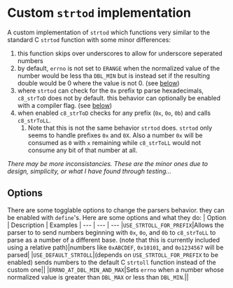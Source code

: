 # Custom `strtod` implementation

A custom implementation of `strtod` which functions very similar to the standard C `strtod` function with some minor differences:
1. this function skips over underscores to allow for underscore seperated numbers
2. by default, `errno` is not set to `ERANGE` when the normalized value of the number would be less tha `DBL_MIN` but is instead set if the resulting double would be 0 where the value is not 0. (see [below](##Options))
3. where `strtod` can check for the `0x` prefix tp parse hexadecimals, `c8_strToD` does not by default. this behavior can optionally be enabled with a compiler flag. (see [below](##Options))
4. when enabled `c8_strToD` checks for any prefix (`0x`, `0o`, `0b`) and calls `c8_strToLL`. 
    1. Note that this is not the same behavior `strtod` does. `strtod` only seems to handle prefixes `0x` and `0X`. Also a number `0x` will be consumed as `0` with `x` remaining while `c8_strToLL` would not consume any bit of that number at all.

*There may be more inconsistancies. These are the minor ones due to design, simplicity, or what I have found through testing...*

## Options
There are some togglable options to change the parsers behavior. they can be enabled with `define`'s. Here are some options and what they do:
| Option | Description | Examples |
--- | --- | ---
|`USE_STRTOLL_FOR_PREFIX`|Allows the parser to to send numbers beginning with `0x`, `0o`, and `0b` to `c8_strToLL` to parse as a number of a different base. (note that this is currently included using a relative path)|numbers like `0xABCDEF`, `0x10101`, and `0o1234567` will be parsed|
|`USE_DEFAULT_STRTOLL`|(depends on `USE_STRTOLL_FOR_PREFIX` to be enabled) sends numbers to the default C `strtoll` function instead of the custom one||
|`ERRNO_AT_DBL_MIN_AND_MAX`|Sets `errno` when a number whose normalized value is greater than `DBL_MAX` or less than `DBL_MIN`.||